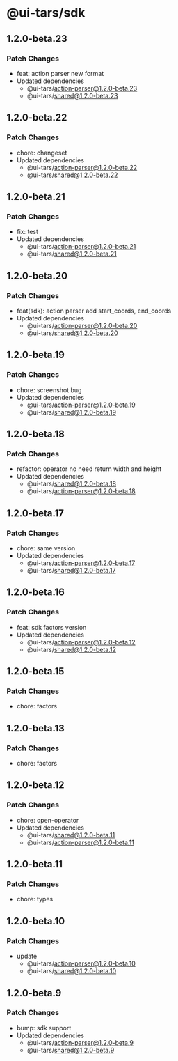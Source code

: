 # @ui-tars/sdk

## 1.2.0-beta.23

### Patch Changes

- feat: action parser new format
- Updated dependencies
  - @ui-tars/action-parser@1.2.0-beta.23
  - @ui-tars/shared@1.2.0-beta.23

## 1.2.0-beta.22

### Patch Changes

- chore: changeset
- Updated dependencies
  - @ui-tars/action-parser@1.2.0-beta.22
  - @ui-tars/shared@1.2.0-beta.22

## 1.2.0-beta.21

### Patch Changes

- fix: test
- Updated dependencies
  - @ui-tars/action-parser@1.2.0-beta.21
  - @ui-tars/shared@1.2.0-beta.21

## 1.2.0-beta.20

### Patch Changes

- feat(sdk): action parser add start_coords, end_coords
- Updated dependencies
  - @ui-tars/action-parser@1.2.0-beta.20
  - @ui-tars/shared@1.2.0-beta.20

## 1.2.0-beta.19

### Patch Changes

- chore: screenshot bug
- Updated dependencies
  - @ui-tars/action-parser@1.2.0-beta.19
  - @ui-tars/shared@1.2.0-beta.19

## 1.2.0-beta.18

### Patch Changes

- refactor: operator no need return width and height
- Updated dependencies
  - @ui-tars/shared@1.2.0-beta.18
  - @ui-tars/action-parser@1.2.0-beta.18

## 1.2.0-beta.17

### Patch Changes

- chore: same version
- Updated dependencies
  - @ui-tars/action-parser@1.2.0-beta.17
  - @ui-tars/shared@1.2.0-beta.17

## 1.2.0-beta.16

### Patch Changes

- feat: sdk factors version
- Updated dependencies
  - @ui-tars/action-parser@1.2.0-beta.12
  - @ui-tars/shared@1.2.0-beta.12

## 1.2.0-beta.15

### Patch Changes

- chore: factors

## 1.2.0-beta.13

### Patch Changes

- chore: factors

## 1.2.0-beta.12

### Patch Changes

- chore: open-operator
- Updated dependencies
  - @ui-tars/shared@1.2.0-beta.11
  - @ui-tars/action-parser@1.2.0-beta.11

## 1.2.0-beta.11

### Patch Changes

- chore: types

## 1.2.0-beta.10

### Patch Changes

- update
  - @ui-tars/action-parser@1.2.0-beta.10
  - @ui-tars/shared@1.2.0-beta.10

## 1.2.0-beta.9

### Patch Changes

- bump: sdk support
- Updated dependencies
  - @ui-tars/action-parser@1.2.0-beta.9
  - @ui-tars/shared@1.2.0-beta.9
